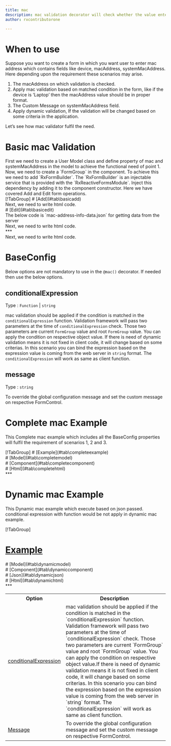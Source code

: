 ```yaml
---
title: mac
description: mac validation decorator will check whether the value entered is a valid mac address.
author: rxcontributorone

---
```

# When to use
Suppose you want to create a form in which you want user to enter mac address  which contains fields like device, macAddress, systemMacAddress. Here depending upon the requirement these scenarios may arise.
<ol>
	<li>The macAddress on which validation is checked.</li>
    <li>Apply mac validation based on matched condition in the form, like if the device  is ‘Laptop’ then the macAddress value should be in proper format.</li>
    <li>The Custom Message on systemMacAddress field.</li>
	<li>Apply dynamic validation, If the validation will be changed based on some criteria in the application.</li>
</ol>
Let’s see how mac validator fulfil the need.

# Basic mac Validation
<data-scope scope="['decorator']">
First we need to create a User Model class and define property of mac and systemMacAddress in the model to achieve the functional need of point 1.
<div component="app-code" key="longitude-add-model"></div> 
</data-scope>
Now, we need to create a `FormGroup` in the component. To achieve this we need to add `RxFormBuilder`. The `RxFormBuilder` is an injectable service that is provided with the `RxReactiveFormsModule`. Inject this dependency by adding it to the component constructor.
Here we have covered Add and Edit form operations. 

<data-scope scope="['decorator']">
<div component="app-tabs" key="basic-operations"></div>
[!TabGroup]
# [Add](#tab\basicadd)
<div component="app-code" key="longitude-add-component"></div> 
Next, we need to write html code.
<div component="app-code" key="longitude-add-html"></div> 
<div component="app-longitude-add" title="longitude Decorator for add Example"></div>
# [Edit](#tab\basicedit)
<div component="app-code" key="longitude-edit-component"></div>
The below code is `mac-address-info-data.json` for getting data from the server 
<div component="app-code" key="data-longitude"></div> 
Next, we need to write html code.
<div component="app-code" key="longitude-edit-html"></div> 
<div component="app-longitude-add" title="longitude Decorator for edit Example"></div>
***
</data-scope>

<data-scope scope="['validator','templateDriven']">
<div component="app-code" key="longitude-add-component"></div> 
Next, we need to write html code.
<div component="app-code" key="longitude-add-html"></div> 
<div component="app-longitude-add" title="longitude Decorator for add Example"></div>
</data-scope>

# BaseConfig
Below options are not mandatory to use in the `@mac()` decorator. If needed then use the below options.

<table class="table table-bordered table-striped">
<tr><th>Option</th><th>Description</th></tr>
<tr><td><a href="#conditionalExpression"  (click)='scrollTo("#conditionalExpression")' title="conditionalExpression">conditionalExpression</a></td><td>mac validation should be applied if the condition is matched in the `conditionalExpression` function. Validation framework will pass two parameters at the time of `conditionalExpression` check. Those two parameters are current `FormGroup` value and root `FormGroup` value. You can apply the condition on respective object value.If there is need of dynamic validation means it is not fixed in client code, it will change based on some criterias. In this scenario you can bind the expression based on the expression value is coming from the web server in `string` format. The `conditionalExpression` will work as same as client function.</td></tr>
<tr><td><a href="#message" (click)='scrollTo("#message")' title="message">Message</a></td><td>To override the global configuration message and set the custom message on respective FormControl.</td></tr>

## conditionalExpression 
Type :  `Function`  |  `string` 

mac validation should be applied if the condition is matched in the `conditionalExpression` function. Validation framework will pass two parameters at the time of `conditionalExpression` check. Those two parameters are current `FormGroup` value and root `FormGroup` value. You can apply the condition on respective object value.
If there is need of dynamic validation means it is not fixed in client code, it will change based on some criterias. In this scenario you can bind the expression based on the expression value is coming from the web server in `string` format. The `conditionalExpression` will work as same as client function.
 
<div component="app-note" key="mac-conditionalExpressionExampleFunction-model"></div>
<div component="app-code" key="mac-conditionalExpressionExampleFunction-model"></div> 
<div component="app-note" key="mac-conditionalExpressionExampleString-model"></div> 
<div component="app-code" key="mac-conditionalExpressionExampleString-model"></div> 

<div component="app-example-runner" ref-component="app-mac-conditionalExpression" title="mac decorators with conditionalExpression" key="conditionalExpression"></div>

## message
Type :  `string` 

To override the global configuration message and set the custom message on respective FormControl.

<div component="app-code" key="mac-messageExample-model"></div> 
<div component="app-example-runner" ref-component="app-mac-message" title="mac decorators with message" key="message"></div>

# Complete mac Example

This Complete mac example which includes all the BaseConfig properties will fulfil the requirement of scenarios 1, 2 and 3.

<div component="app-tabs" key="complete"></div>
[!TabGroup]
# [Example](#tab\completeexample)
<div component="app-mac-complete"></div>
<data-scope scope="['decorator']">
# [Model](#tab\completemodel)
<div component="app-code" key="mac-complete-model"></div> 
</data-scope>
# [Component](#tab\completecomponent)
<div component="app-code" key="mac-complete-component"></div> 
# [Html](#tab\completehtml)
<div component="app-code" key="mac-complete-html"></div> 
***

# Dynamic mac Example

This Dynamic mac example which execute based on json passed. conditional expression with function would be not apply in dynamic mac example. 

<div component="app-tabs" key="dynamic"></div>

[!TabGroup]
# [Example](#tab\dynamicexample)
<div component="app-mac-dynamic"></div>
<data-scope scope="['decorator']">
# [Model](#tab\dynamicmodel)
<div component="app-code" key="mac-dynamic-model"></div>
</data-scope>
# [Component](#tab\dynamiccomponent)
<div component="app-code" key="mac-dynamic-component"></div>
# [Json](#tab\dynamicjson)
<div component="app-code" key="mac-dynamic-json"></div>
# [Html](#tab\dynamichtml)
<div component="app-code" key="mac-dynamic-html"></div> 
***